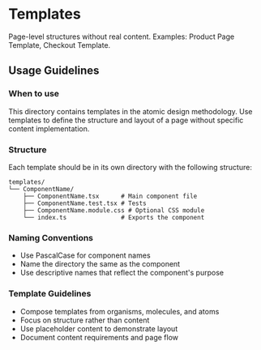 # Templates

Page-level structures without real content. Examples: Product Page Template, Checkout Template.

## Usage Guidelines

### When to use

This directory contains templates in the atomic design methodology. 
Use templates to define the structure and layout of a page without specific content implementation.

### Structure

Each template should be in its own directory with the following structure:

```
templates/
└── ComponentName/
    ├── ComponentName.tsx      # Main component file
    ├── ComponentName.test.tsx # Tests
    ├── ComponentName.module.css # Optional CSS module
    └── index.ts               # Exports the component
```

### Naming Conventions

- Use PascalCase for component names
- Name the directory the same as the component
- Use descriptive names that reflect the component's purpose

### Template Guidelines

- Compose templates from organisms, molecules, and atoms
- Focus on structure rather than content
- Use placeholder content to demonstrate layout
- Document content requirements and page flow
